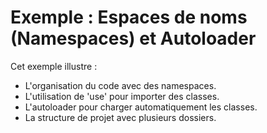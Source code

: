 # Exemple : Espaces de noms (Namespaces) et Autoloader

Cet exemple illustre :

- L'organisation du code avec des namespaces.
- L'utilisation de 'use' pour importer des classes.
- L'autoloader pour charger automatiquement les classes.
- La structure de projet avec plusieurs dossiers.
